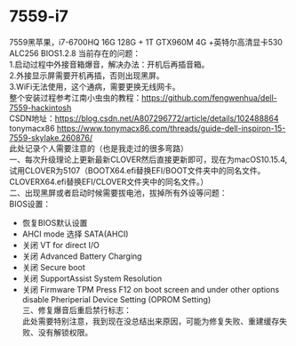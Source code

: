 # 7559-i7
7559黑苹果，i7-6700HQ 16G 128G + 1T GTX960M 4G +英特尔高清显卡530 ALC256 BIOS1.2.8
 当前存在的问题：  
  1.启动过程中外接音箱爆音，解决办法：开机后再插音箱。  
  2.外接显示屏需要开机再插，否则出现黑屏。  
  3.WiFi无法使用，这个通病，需要更换无线网卡。  
整个安装过程参考江南小虫虫的教程：https://github.com/fengwenhua/dell-7559-hackintosh    
CSDN地址：https://blog.csdn.net/A807296772/article/details/102488864  
tonymacx86 https://www.tonymacx86.com/threads/guide-dell-inspiron-15-7559-skylake.260876/  
此处记录个人需要注意的（也是我走过的很多弯路）  
一、每次升级理论上更新最新CLOVER然后直接更新即可，现在为macOS10.15.4,试用CLOVER为5107（BOOTX64.efi替换EFI/BOOT文件夹中的同名文件。
CLOVERX64.efi替换EFI/CLOVER文件夹中的同名文件。）  
二、出现黑屏或者启动时候需要拔电池，拔掉所有外设等问题：  
  BIOS设置：
  - 恢复BIOS默认设置
  - AHCI mode 选择 SATA(AHCI)
  - 关闭 VT for direct I/O
  - 关闭 Advanced Battery Charging
  - 关闭 Secure boot
  - 关闭 SupportAssist System Resolution
  - 关闭 Firmware TPM
  Press F12 on boot screen and under other options disable Pheriperial Device Setting (OPROM Setting)  
三、修复爆音后重启禁行标志：  
  此处需要特别注意，我到现在没总结出来原因，可能为修复失败、重建缓存失败、没有解锁权限。  
 
